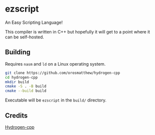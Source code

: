 # ezscript

An Easy Scripting Language!

This compiler is written in C++ but hopefully it will get to a point where it can be self-hosted.

## Building

Requires `nasm` and `ld` on a Linux operating system.

```bash
git clone https://github.com/orosmatthew/hydrogen-cpp
cd hydrogen-cpp
mkdir build
cmake -S . -B build
cmake --build build
```

Executable will be `ezscript` in the `build/` directory.

## Credits

[Hydrogen-cpp](https://github.com/orosmatthew/hydrogen-cpp/)
